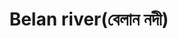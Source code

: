 ---
title: "Belan river(বেলান নদী)"
title_bn: "বেলান নদী"
description: "It orgninated from shewlakhura.The length of the river is 25km.It merged with atria river."
---